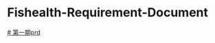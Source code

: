 # Fishealth-Requirement-Document
[# 第一期prd](https://gbkrph.github.io/Fishealth-Requirement-Document//第一期需求/prd/用户端prd)
